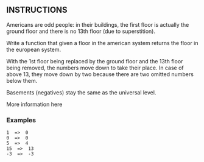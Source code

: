 ## INSTRUCTIONS

Americans are odd people: in their buildings, the first floor is actually the ground floor and there is no 13th floor (due to superstition).

Write a function that given a floor in the american system returns the floor in the european system.

With the 1st floor being replaced by the ground floor and the 13th floor being removed, the numbers move down to take their place. In case of above 13, they move down by two because there are two omitted numbers below them.

Basements (negatives) stay the same as the universal level.

More information here

### Examples
```
1  =>  0
0  =>  0
5  =>  4
15  =>  13
-3  =>  -3
```
